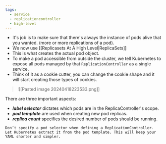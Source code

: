 ```yaml
---
tags:
  - service
  - replicationcontroller
  - high-level
---
```

- It's job is to make sure that there's always the instance of pods alive that you wanted. (more or more replications of a pod).
- We now use [[Replicasets At A High Level|ReplicaSets]]
- This is what creates the actual pod object.
- To make a pod accessible from outside the cluster, we tell Kubernetes to expose all pods managed by that `ReplicationController` as a single service.
- Think of it as a cookie cutter, you can change the cookie shape and it will start creating those types of cookies.

>![[Pasted image 20240418223533.png]]

There are three important aspects:
- **_label selector_** dictates which pods are in the ReplicaController's scope.
- **_pod template_** are used when creating new pod replicas.
- **_replica count_** specifies the desired number of pods should be running.

```ad-tip
Don’t specify a pod selector when defining a ReplicationController. Let Kubernetes extract it from the pod template. This will keep your YAML shorter and simpler.
```